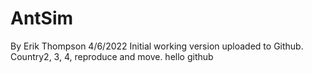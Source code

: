 # AntSim
By Erik Thompson
4/6/2022 Initial working version uploaded to Github.
Country2, 3, 4, reproduce and move.
hello github